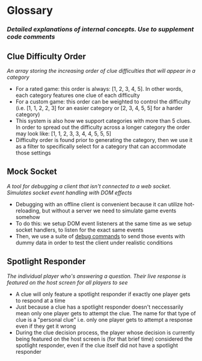 
# Glossary
### _Detailed explanations of internal concepts. Use to supplement code comments_

## Clue Difficulty Order
*An array storing the increasing order of clue difficulties that will appear in a category*
- For a rated game: this order is always: [1, 2, 3, 4, 5]. In other words, each category features one clue of each difficulty
- For a custom game: this order can be weighted to control the difficulty (i.e. [1, 1, 2, 2, 3] for an easier category or [2, 3, 4, 5, 5] for a harder category)
- This system is also how we support categories with more than 5 clues. In order to spread out the difficulty across a longer category the order may look like: [1, 1, 2, 3, 3, 4, 4, 5, 5, 5]
- Difficulty order is found prior to generating the category, then we use it as a filter to specifically select for a category that can accommodate those settings

## Mock Socket
*A tool for debugging a client that isn't connected to a web socket. Simulates socket event handling with DOM effects*
- Debugging with an offline client is convenient because it can utilize hot-reloading, but without a server we need to simulate game events somehow
- To do this: we setup DOM event listeners at the same time as we setup socket handlers, to listen for the exact same events
- Then, we use a suite of [debug commands](../client/src/misc/debug-command.tsx) to send those events with dummy data in order to test the client under realistic conditions

## Spotlight Responder
*The individual player who's answering a question. Their live response is featured on the host screen for all players to see*
- A clue will only feature a spotlight responder if exactly one player gets to respond at a time
- Just because a clue has a spotlight responder doesn't neccessarily mean only one player gets to attempt the clue. The name for that type of clue is a "personal clue" i.e. only one player gets to attempt a response even if they get it wrong
- During the clue decision process, the player whose decision is currently being featured on the host screen is (for that brief time) considered the spotlight responder, even if the clue itself did not have a spotlight responder